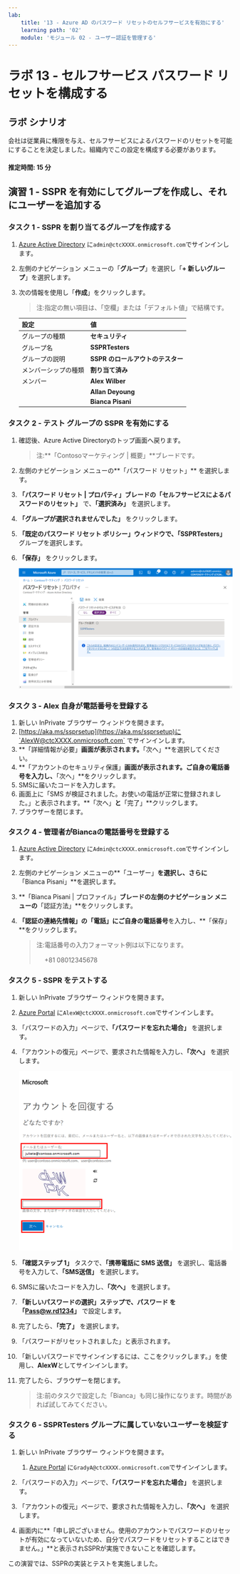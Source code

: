 ```yaml
---
lab:
    title: '13 - Azure AD のパスワード リセットのセルフサービスを有効にする'
    learning path: '02'
    module: 'モジュール 02 - ユーザー認証を管理する'
---
```


# ラボ 13 - セルフサービス パスワード リセットを構成する
## ラボ シナリオ

会社は従業員に権限を与え、セルフサービスによるパスワードのリセットを可能にすることを決定しました。組織内でこの設定を構成する必要があります。

#### 推定時間: 15 分

## 演習 1 - SSPR を有効にしてグループを作成し、それにユーザーを追加する

### タスク 1 - SSPR を割り当てるグループを作成する

1. [Azure Active Directory]( https://portal.azure.com/#blade/Microsoft_AAD_IAM/ActiveDirectoryMenuBlade/Overview) に`admin@ctcXXXX.onmicrosoft.com`でサインインします。

2. 左側のナビゲーション メニューの「**グループ**」を選択し「**+ 新しいグループ**」を選択します。

2. 次の情報を使用し「**作成**」をクリックします。

    > 注:指定の無い項目は、「空欄」または「デフォルト値」で結構です。
    
    | **設定**| **値**|
    | :--- | :--- |
    | グループの種類| **セキュリティ** |
    | グループ名| **SSPRTesters** |
    | グループの説明| **SSPR のロールアウトのテスター** |
    | メンバーシップの種類| **割り当て済み** |
    | メンバー| **Alex Wilber** |
    | | **Allan Deyoung** |
    | | **Bianca Pisani** |



### タスク 2 - テスト グループの SSPR を有効にする

1. 確認後、Azure Active Directoryのトップ画面へ戻ります。

    > 注:**「Contosoマーケティング | 概要」**ブレードです。

2. 左側のナビゲーション メニューの**「パスワード リセット」** を選択します。

3. **「パスワード リセット | プロパティ」**ブレードの**「セルフサービスによるパスワードのリセット」** で、**「選択済み」** を選択します。

4. **「グループが選択されませんでした」** をクリックします。

5. **「既定のパスワード リセット ポリシー」**ウィンドウで、**「SSPRTesters」** グループを選択します。

6. **「保存」** をクリックします。

    ![「選択済み」、「グループの選択」、「保存」が強調表示された「パスワード リセット」の「プロパティ」ページが表示されている画面イメージ](./media/lp2-mod2-enable-password-reset-for-selected-group.png)

    

### タスク 3 - Alex 自身が電話番号を登録する

1. 新しい InPrivate ブラウザー ウィンドウを開きます。
2. [https://aka.ms/ssprsetup](https://aka.ms/ssprsetup)に`AlexW@ctcXXXX.onmicrosoft.com` でサインインします。
3. **「詳細情報が必要」**画面が表示されます。**「次へ」**を選択してください。
4. **「アカウントのセキュリティ保護」**画面が表示されます。**ご自身の電話番号**を入力し、**「次へ」**をクリックします。
5. SMSに届いたコードを入力します。
6. 画面上に「SMS が検証されました。お使いの電話が正常に登録されました。」と表示されます。**「次へ」**と**「完了」**クリックします。
7. ブラウザーを閉じます。



### タスク 4 - 管理者がBiancaの電話番号を登録する

1. [Azure Active Directory]( https://portal.azure.com/#blade/Microsoft_AAD_IAM/ActiveDirectoryMenuBlade/Overview) に`Admin@ctcXXXX.onmicrosoft.com`でサインインします。

2. 左側のナビゲーション メニューの**「ユーザー」**を選択し、さらに**「Bianca Pisani」**を選択します。

3. **「Bianca Pisani | プロファイル」**ブレードの左側のナビゲーション メニューの**「認証方法」**をクリックします。

4. **「認証の連絡先情報」**の**「電話」**に**ご自身の電話番号**を入力し、**「保存」**をクリックします。

   > 注:電話番号の入力フォーマット例は以下になります。
   >
   > 　 +81 08012345678



### タスク 5 - SSPR をテストする

1. 新しい InPrivate ブラウザー ウィンドウを開きます。

2. [Azure Portal]( https://portal.azure.com) に`AlexW@ctcXXXX.onmicrosoft.com`でサインインします。

3. 「パスワードの入力」ページで、**「パスワードを忘れた場合」** を選択します。

4. 「アカウントの復元」ページで、要求された情報を入力し、**「次へ」** を選択します。

    ![「メールまたはユーザー名」、入力ボックス、「次へ」ボタンが強調表示された「アカウントの復元」ページが表示されている画面イメージ](./media/lp2-mod2-get-back-into-your-account-page.png)

5. **「確認ステップ 1」** タスクで、**「携帯電話に SMS 送信」** を選択し、電話番号を入力して、**「SMS送信」** を選択します。

6. SMSに届いたコードを入力し、**「次へ」** を選択します。

7. **「新しいパスワードの選択」**ステップで、パスワード を**「Pass@w.rd1234」** で設定します。

8. 完了したら、**「完了」** を選択します。

9. 「パスワードがリセットされました」と表示されます。

10. 「新しいパスワードでサインインするには、ここをクリックします。」を使用し、**AlexW**としてサインインします。

11. 完了したら、ブラウザーを閉じます。

     > 注:前のタスクで設定した「Bianca」も同じ操作になります。時間があれば試してみてください。

     

### タスク 6 - SSPRTesters グループに属していないユーザーを検証する

1. 新しい InPrivate ブラウザー ウィンドウを開きます。

   1. [Azure Portal]( https://portal.azure.com) に`GradyA@ctcXXXX.onmicrosoft.com`でサインインします。

2. 「パスワードの入力」ページで、**「パスワードを忘れた場合」** を選択します。

3. 「アカウントの復元」ページで、要求された情報を入力し、**「次へ」** を選択します。

4. 画面内に**「申し訳ございません。使用のアカウントでパスワードのリセットが有効になっていないため、自分でパスワードをリセットすることはできません。」**と表示されSSPRが実施できないことを確認します。

   

この演習では、SSPRの実装とテストを実施しました。
